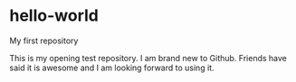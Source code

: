 # hello-world
My first repository


This is my opening test repository. I am brand new to Github. Friends have said it is awesome and I am
looking forward to using it. 
